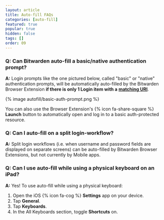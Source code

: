 ```yaml
---
layout: article
title: Auto-fill FAQs
categories: [auto-fill]
featured: true
popular: true
hidden: false
tags: []
order: 09
---
```


### Q: Can Bitwarden auto-fill a basic/native authentication prompt?

**A:** Login prompts like the one pictured below, called "basic" or "native" authentication prompts, will be automatically auto-filled by the Bitwarden Browser Extension **if there is only 1 Login item with a** [**matching URI**]({{site.baseurl}}/article/uri-match-detection).

{% image autofill/basic-auth-prompt.png %}

You can also use the Browser Extension's {% icon fa-share-square %} **Launch** button to automatically open and log in to a basic auth-protected resource.

### Q: Can I auto-fill on a split login-workflow?

**A:** Split login workflows (i.e. when username and password fields are displayed on separate screens) can be auto-filled by Bitwarden Browser Extensions, but not currently by Mobile apps.

### Q: Can I use auto-fill while using a physical keyboard on an iPad?

**A:** Yes! To use auto-fill while using a physical keyboard:

1. Open the iOS {% icon fa-cog %} **Settings** app on your device.
2. Tap **General**.
3. Tap **Keyboards**.
4. In the All Keyboards section, toggle **Shortcuts** on.
